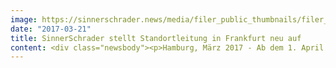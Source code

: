 ```yaml
---
image: https://sinnerschrader.news/media/filer_public_thumbnails/filer_public/ad/84/ad848041-a357-4210-8685-691625e5c755/ffm_1_website_700px_mitoutline.png__480x288_q85_crop_subsampling-2_upscale.png
date: "2017-03-21"
title: SinnerSchrader stellt Standortleitung in Frankfurt neu auf
content: <div class="newsbody"><p>Hamburg, März 2017 - Ab dem 1. April 2017 wird SinnerSchrader in Frankfurt von einem neuen Standortleiter-Team angeführt. Dirk Hibbeler verlässt das Unternehmen nach acht Jahren, um sich auf neue Aufgaben zu konzentrieren. Sein Amt als Standortleiter übergibt er an den bisherigen technischen Leiter Chris Rowe sowie an Neuzugang Annette Rust. Annette Rust, als Creative Director u. a. über 10 Jahre bei Ogilvy tätig und zuletzt Head of Digital Strategy DACH bei Avanade, wird in ihrer Position für die Bereiche Client Services, Strategie und Kreation zuständig sein. </p><p>SinnerSchrader entwickelt sich in Frankfurt durch die Intensivierung sowie Ausweitung der Zusammenarbeit mit Bestandskunden, und mit dem Etatgewinn von Roche konnte ein neues Branchensegment organisch erschlossen werden. Annette Rust verstärkt SinnerSchrader in seiner Kompetenz für die Entwicklung digitaler Strategien und transformationaler Produkte auch in Frankfurt.</p><p>"Wir sind dankbar für eine intensive Zeit mit Dirk Hibbeler, er hat als Schlüsselfigur den Standort von SinnerSchrader in Frankfurt mit aufgebaut und ist maßgeblich für den dortigen Erfolg zuständig. Sein Denken und sein Streben, digitale Innovationen wertschöpfend voranzutreiben, hat uns und unsere Kunden bereichert, so Matthias Schrader (CEO SinnerSchrader).</p><p>Zu den Kunden von SinnerSchrader in Frankfurt gehören u. a. Deutsche Bank, ERGO, Leica, Roche.</p></div>
---
```


